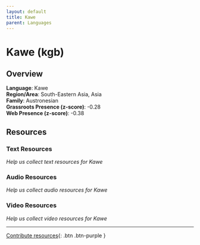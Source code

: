 ```yaml
---
layout: default
title: Kawe
parent: Languages
---
```


# Kawe (kgb)

## Overview

**Language**: Kawe  
**Region/Area**: South-Eastern Asia, Asia  
**Family**: Austronesian  
**Grassroots Presence (z-score)**: -0.28  
**Web Presence (z-score)**: -0.38  

## Resources

### Text Resources
*Help us collect text resources for Kawe*

### Audio Resources
*Help us collect audio resources for Kawe*

### Video Resources
*Help us collect video resources for Kawe*

---

[Contribute resources](https://forms.office.com/e/1SfLJx3u1r){: .btn .btn-purple }
